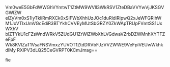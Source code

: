 Vm0weE5GbFdWWGhVYmtwT1ZtMW9WVll3WkRSV1ZteDBaVVYwVjJKSGVGWlZW
elZyVm0xS1IyTkliRmRXCk0xSlFWbXhhUzJOc1duRldiRlpwQ2xJeWFGRlhW
M1JoVTIxUmVGcEdiR3BTYkhCVVEyMUtSbGRZY0ZkWApTRUpFVmtSS1UxWXhV
blZTYkU1cFZsWndWRkV5ZUdGU1ZrWlZWbXhLVGdwaVZrbDZWMnhXYTFZeFpF
Wk8KVlZaT1VsaFNSVmxzYUVOT1ZtdDRVbFJzVVZWWE9VeFpiVEUwWkhkdlMy
RXlPV3dLQ25CeGVRPT0KCmJmag==

fie